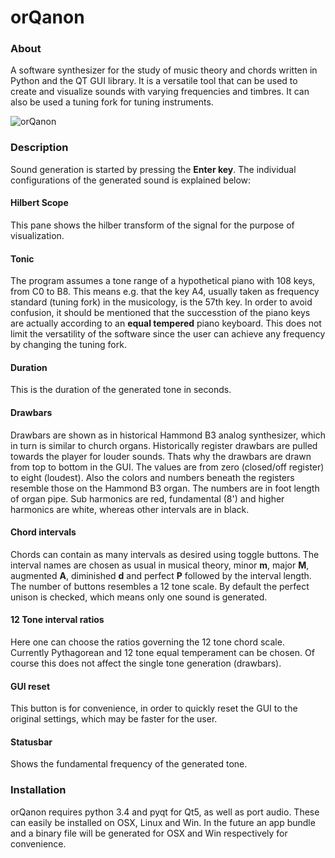 # orQanon

### About
A software synthesizer for the study of music theory and chords written in Python and the QT GUI library. It is a versatile tool that can be used to create and visualize sounds with varying frequencies and timbres. It can also be used a tuning fork for tuning instruments.

![orQanon](https://raw.githubusercontent.com/xaratustrah/orQanon/master/rsrc/screenshot.png)

### Description

Sound generation is started by pressing the **Enter key**. The individual configurations of the generated sound is explained below:

#### Hilbert Scope

This pane shows the hilber transform of the signal for the purpose of visualization.

#### Tonic

The program assumes a tone range of a hypothetical piano with 108 keys, from C0 to B8. This means e.g. that the key A4, usually taken as frequency standard (tuning fork) in the musicology, is the 57th key. In order to avoid confusion, it should be mentioned that the successtion of the piano keys are actually according to an **equal tempered** piano keyboard. This does not limit the versatility of the software since the user can achieve any frequency by changing the tuning fork.


#### Duration

This is the duration of the generated tone in seconds.

#### Drawbars

Drawbars are shown as in historical Hammond B3 analog synthesizer, which in turn is similar to church organs. Historically register drawbars are pulled towards the player for louder sounds. Thats why the drawbars are drawn from top to bottom in the GUI. The values are from zero (closed/off register) to eight (loudest). Also the colors and numbers beneath the registers resemble those on the Hammond B3 organ. The numbers are in foot length of organ pipe. Sub harmonics are red, fundamental (8') and higher harmonics are white, whereas other intervals are in black.

#### Chord intervals

Chords can contain as many intervals as desired using toggle buttons. The interval names are chosen as usual in musical theory, minor **m**, major **M**, augmented **A**, diminished **d** and perfect **P** followed by the interval length. The number of buttons resembles a 12 tone scale. By default the perfect unison is checked, which means only one sound is generated.

#### 12 Tone interval ratios

Here one can choose the ratios governing the 12 tone chord scale. Currently Pythagorean and 12 tone equal temperament can be chosen. Of course this does not affect the single tone generation (drawbars).

#### GUI reset

This button is for convenience, in order to quickly reset the GUI to the original settings, which may be faster for the user.

#### Statusbar

Shows the fundamental frequency of the generated tone.

### Installation

orQanon requires python 3.4 and pyqt for Qt5, as well as port audio. These can easily be installed on OSX, Linux and Win. In the future an app bundle and a binary file will be generated for OSX and Win respectively for convenience.

